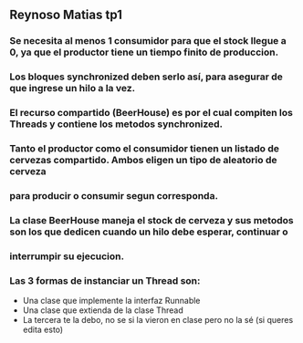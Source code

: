 ## Reynoso Matias tp1 
  
### Se necesita al menos 1 consumidor para que el stock llegue a 0, ya que el productor tiene un tiempo finito de produccion.
  
### Los bloques synchronized deben serlo así, para asegurar de que ingrese un hilo a la vez.

### El recurso compartido (BeerHouse) es por el cual compiten los Threads y contiene los metodos synchronized.
### Tanto el productor como el consumidor tienen un listado de cervezas compartido. Ambos eligen un tipo de aleatorio de cerveza
### para producir o consumir segun corresponda.
### La clase BeerHouse maneja el stock de cerveza y sus metodos son los que dedicen cuando un hilo debe esperar, continuar o
### interrumpir su ejecucion.

### Las 3 formas de instanciar un Thread son:

- Una clase que implemente la interfaz Runnable
- Una clase que extienda de la clase Thread
- La tercera te la debo, no se si la vieron en clase pero no la sé (si queres edita esto)
